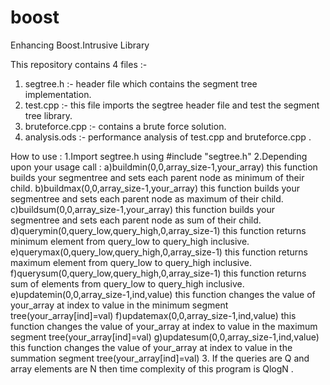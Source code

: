 # boost
Enhancing Boost.Intrusive Library


This repository contains 4 files :-
1. segtree.h :- header file which contains the segment tree implementation.
2. test.cpp :- this file imports the segtree header file and test the segment tree library.
3. bruteforce.cpp :- contains a brute force solution.
4. analysis.ods :- performance analysis of test.cpp and bruteforce.cpp .

How to use :
1.Import segtree.h using #include "segtree.h"
2.Depending upon your usage call :
  a)buildmin(0,0,array_size-1,your_array) this function builds your segmentree and sets each parent node as minimum of their child.
  b)buildmax(0,0,array_size-1,your_array) this function builds your segmentree and sets each parent node as maximum of their child.
  c)buildsum(0,0,array_size-1,your_array) this function builds your segmentree and sets each parent node as sum of their child.
  d)querymin(0,query_low,query_high,0,array_size-1) this function returns minimum element from query_low to query_high inclusive.
  e)querymax(0,query_low,query_high,0,array_size-1) this function returns maximum element from query_low to query_high inclusive.
  f)querysum(0,query_low,query_high,0,array_size-1) this function returns sum of elements from query_low to query_high inclusive.
  e)updatemin(0,0,array_size-1,ind,value) this function changes the value of your_array at index to value in the minimum segment tree(your_array[ind]=val)
  f)updatemax(0,0,array_size-1,ind,value) this function changes the value of your_array at index to value in the maximum segment tree(your_array[ind]=val)
  g)updatesum(0,0,array_size-1,ind,value) this function changes the value of your_array at index to value in the summation segment tree(your_array[ind]=val)
3. If the queries are Q and array elements are N then  time complexity of this program is QlogN .
